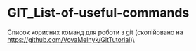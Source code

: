 # GIT_List-of-useful-commands
Список корисних команд для роботи з git (скопійовано на https://github.com/VovaMelnyk/GitTutorial)\\
